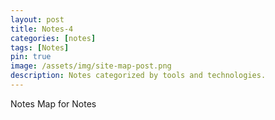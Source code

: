 ```yaml
---
layout: post
title: Notes-4
categories: [notes]
tags: [Notes]
pin: true
image: /assets/img/site-map-post.png
description: Notes categorized by tools and technologies.
---
```


Notes Map for Notes